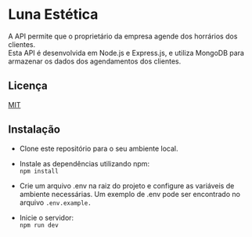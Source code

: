 
# Luna Estética
A API permite que o proprietário da empresa agende dos horrários dos clientes.  
Esta API é desenvolvida em Node.js e Express.js, e utiliza MongoDB para armazenar os dados dos agendamentos dos clientes.


## Licença

[MIT](https://choosealicense.com/licenses/mit/)


## Instalação

  
* Clone este repositório para o seu ambiente local.  
* Instale as dependências utilizando npm:  
    `npm install`


  
* Crie um arquivo .env na raiz do projeto e configure as variáveis de ambiente necessárias. Um exemplo de .env pode ser encontrado no arquivo `.env.example.`
* Inicie o servidor:  
    `npm run dev`

